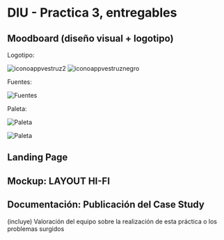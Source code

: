 # DIU - Practica 3, entregables

## Moodboard (diseño visual + logotipo)   

Logotipo:

![iconoappvestruz2](https://user-images.githubusercontent.com/62568912/116565804-7901ef80-a906-11eb-9d47-9177a84915b1.png)
![iconoappvestruznegro](https://user-images.githubusercontent.com/62568912/116565818-7b644980-a906-11eb-940c-7ef31f111d16.png)

Fuentes:

![Fuentes](https://user-images.githubusercontent.com/62568912/116567912-596bc680-a908-11eb-83dd-e434f7cd84ff.png)

Paleta:

![Paleta](https://user-images.githubusercontent.com/62568912/116569644-e3685f00-a909-11eb-87fa-271d3549bcb5.png)

![Paleta](https://user-images.githubusercontent.com/62568912/116570190-5b368980-a90a-11eb-935e-32f15d687825.png)




## Landing Page


## Mockup: LAYOUT HI-FI


## Documentación: Publicación del Case Study


(incluye) Valoración del equipo sobre la realización de esta práctica o los problemas surgidos
 
